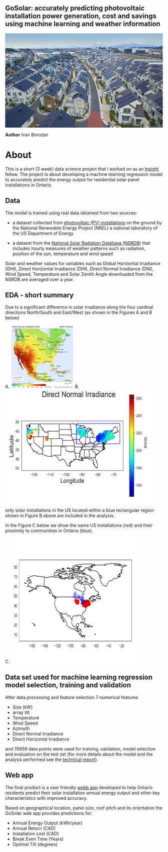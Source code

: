## GoSolar: accurately predicting photovoltaic installation power generation, cost and savings using machine learning and weather information 

<p class="aligncenter">
<img src="./figures/solar-city-Japan.jpg" align="middle" width="100%" height="300">
</p>


**Author** Ivan Borozan 

About
=====

This is a short (3 week) data science project that I worked on as an [Insight](https://www.insightdatascience.com/) fellow. The project is about developing a machine learning regression model to accurately predict the energy output for residential solar panel installations in Ontario. 
 
## Data

The model is trained using real data obtained from two sources:

* a dataset collected from [photovoltaic (PV) installations](https://openpv.nrel.gov/) on the ground by the National Renewable Energy Project (NREL) a national laboratory of the US Department of Energy

* a dataset from the [National Solar Radiation Database (NSRDB)](https://nsrdb.nrel.gov/) that includes hourly measures of weather patterns such as radiation, position of the sun, temperature and wind speed

Solar and weather values for variables such as Global Horizontal Irradiance (GHI), Direct Horizontal Irradiance (DHI), Direct Normal Irradiance (DNI), Wind Speed, Temperature and Solar Zenith Angle downloaded from the NSRDB are averaged over a year. 

## EDA - short summary

Due to a significant difference in solar irradiance along the four cardinal directions North/South and East/West (as shown in the Figures A and B below)  

<p float="left">
 A.
  <img src="./figures/Solargis-North-America-DNI-solar-resource-map-en.png"" width="40%" height="30%">
 B.                                                                                                   
  <img src="./figures/DNI_irradiance2_gimp.png" width="470" height="360"> 
</p>


only solar installations in the US located within a blue rectangular region shown in Figure B above are included in the analysis.

In the Figure C below we show the same US installations (red) and their proximity to communities in Ontario (blue).

<p float="left">
 C.
   <img src="./figures/Ontaro_communities2.png" width="400" height="400"> 
</p>

## Data set used for machine learning regression model selection, training and validation 

After data processing and feature selection 7 numerical features

- Size (kW)
- array tilt
- Temperature
- Wind Speed
- Azimuth
- Direct Normal Irradiance
- Direct Horizontal Irradiance 

and 76859 data points were used for training, validation, model selection and evaluation on the test set (for more details about the model and the analysis performed see the [technical report](./notebooks/solar_eda_and_technical_report.ipynb)).  

## Web app

The final product is a user friendly [webb app](./webapp/solar_demo.mov) developed to help Ontario residents predict their solar installation annual energy output and other key characteristics with improved accuracy.

Based on geographical location, panel size, roof pitch and its orientation the GoSolar web app provides predictions for:

* Annual Energy Output (kWh/year)
* Annual Return (CAD)
* Installation cost (CAD)
* Break Even Time (Years)
* Optimal Tilt (degrees)
